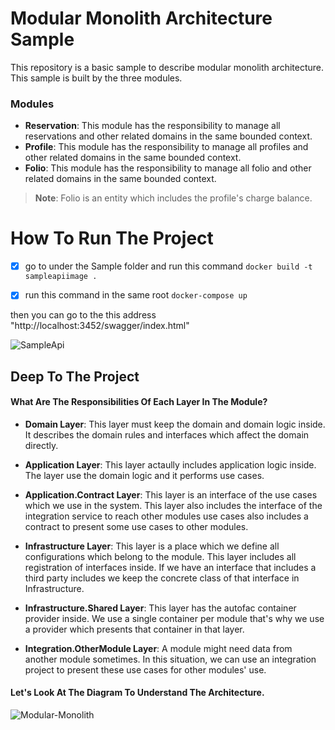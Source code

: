 # Modular Monolith Architecture Sample

This repository is a basic sample to describe modular monolith architecture. This sample is built by the three modules.
### Modules
		
- **Reservation**: This module has the responsibility to manage all reservations and other related domains in the same bounded context.
-  **Profile**: This module has the responsibility to manage all profiles and other related domains in the same bounded context.
-  **Folio**: This module has the responsibility to manage all folio and other related domains in the same bounded context.

> **Note**: Folio is an entity which includes the profile's charge balance.

# How To Run The Project

 - [x] go to under the Sample folder and run this command
        `docker build -t sampleapiimage .`
    
 - [x] run this command in the same root
      `docker-compose up`

then you can go to the this address "http://localhost:3452/swagger/index.html"

![SampleApi](https://github.com/AkinSabriCam/modular-monolith-architecture-sample/tree/main/pics/SampleApi.png)

## Deep To The Project

#### What Are The Responsibilities Of Each Layer In The Module?

 - **Domain Layer**: This layer must keep the domain and domain logic inside. It describes the domain rules and interfaces which affect the domain directly.

  - **Application Layer**: This layer actaully includes application logic inside. The layer use the domain logic and it performs use cases.

  - **Application.Contract Layer**: This layer is an interface of the use cases which we use in the system. This layer also includes the interface of the integration service to reach other modules use cases also includes a contract to present some use cases to other modules.

  - **Infrastructure Layer**: This layer is a place which we define all configurations which belong to the module. This layer includes all registration of interfaces inside. If we have an interface that includes a third party includes we keep the concrete class of that interface in Infrastructure.

  - **Infrastructure.Shared Layer**: This layer has the autofac container provider inside. We use a single container per module that's why we use a provider which presents that container in that layer.

  - **Integration.OtherModule Layer**: A module might need data from another module sometimes. In this situation, we can use an integration project to present these use cases for other modules' use.
  
  #### Let's Look At The Diagram To Understand The Architecture.
  ![Modular-Monolith](https://github.com/AkinSabriCam/modular-monolith-architecture-sample/tree/main/pics/Modular-Monolith.png)

